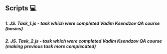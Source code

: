 ## Scripts :computer:

##### 1.    JS. Task_1.js - task which were completed Vadim Ksendzov QA course (basics)
##### 2.    JS. Task_2.js - task which were completed Vadim Ksendzov QA course (making previous task more complecated)
